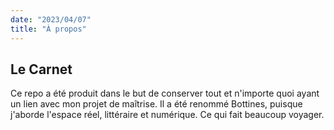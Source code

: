 ```yaml
---
date: "2023/04/07"
title: "À propos"
---
```



## Le Carnet

Ce repo a été produit dans le but de conserver tout et n'importe quoi ayant un lien avec mon projet de maîtrise. 
Il a été renommé Bottines, puisque j'aborde l'espace réel, littéraire et numérique. Ce qui fait beaucoup voyager. 

